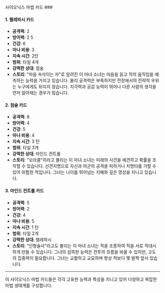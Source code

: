 사이오닉스 마법 카드 ###

#### 1. 텔레파시 카드

- **공격력**: 2
- **방어력**: 2 5
- **건강**: 6
- **마나 비용**: 3
- **지속 시간**: 2턴
- **범위**: 타일 4개
- **강력한 상대**: 점술
- **스토리**: "마음 속삭이는 자"로 알려진 이 마녀 소녀는 마음을 읽고 적의 움직임을 예측하는 능력을 가지고 있습니다. 물리 공격력은 부족하지만 전장에서의 전략적 우위는 누구에게도 뒤지지 않습니다. 지각력과 공감 능력이 뛰어나 다른 사람의 생각을 먼저 알아채는 경우가 많습니다.

#### 2. 점술 카드

- **공격력**: 6
- **방어력**: 4
- **건강**: 5
- **마나 비용**: 4
- **지속 시간**: 3 턴
- **범위**: 타일 3개
- **강력한 상대**: 마인드 컨트롤
- **스토리**: "오라클"이라고 불리는 이 마녀 소녀는 미래의 사건을 예견하고 확률을 조작할 수 있습니다. 선견지명으로 자신과 아군의 공격을 피하거나 치명타를 가할 수 있어 위험한 적입니다. 그녀는 나이를 뛰어넘는 지혜와 깊은 영성을 지니고 있습니다.

#### 3. 마인드 컨트롤 카드

- **공격력**: 5
- **방어력**: 2
- **건강**: 4
- **마나 비용**: 5
- **지속 시간**: 1 턴
- **범위**: 타일 2개
- **강력한 상대**: 텔레파시
- **스토리**: "인형술사"라고도 불리는 이 마녀 소녀는 적을 조종하여 적을 서로 적대시하게 만들 수 있습니다. 그녀의 섬뜩한 능력은 전투의 흐름을 바꿀 수 있지만, 고도의 집중력이 필요합니다. 그녀는 교활하고 교묘하며 항상 적보다 몇 발짝 앞서 있습니다.

---

이 사이오닉스 마법 카드들은 각각 고유한 능력과 특성을 지니고 있어 다양하고 복잡한 마법 생태계를 구성합니다.